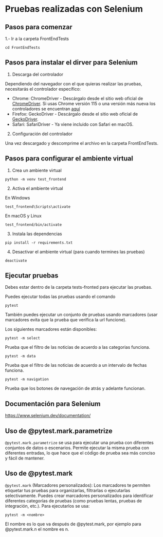 # Pruebas realizadas con Selenium

## Pasos para comenzar

1.- Ir a la carpeta FrontEndTests

```
cd FrontEndTests
```

## Pasos para instalar el dirver para Selenium

1. Descarga del controlador

Dependiendo del navegador con el que quieras realizar las pruebas, necesitarás el controlador específico:

* Chrome: ChromeDriver - Descárgalo desde el sitio web oficial de [ChromeDriver](https://sites.google.com/chromium.org/driver/). Si usas Chrome versión 115 o una versión más nueva los controladores se encuentran [aquí](https://googlechromelabs.github.io/chrome-for-testing/)
* Firefox: GeckoDriver - Descárgalo desde el sitio web oficial de [GeckoDriver](https://github.com/mozilla/geckodriver/releases).
* Safari: SafariDriver - Ya viene incluido con Safari en macOS.

2. Configuración del controlador

Una vez descargado y descomprime el archivo en la carpeta FrontEndTests.

## Pasos para configurar el ambiente virtual

1. Crea un ambiente virtual

```
python -m venv test_frontend
```

2. Activa el ambiente virtual

En Windows

```
test_frontend\Scripts\activate
```

En macOS y Linux

```
test_frontend/bin/activate
```

3. Instala las dependencias

```
pip install -r requirements.txt
```

4. Desactivar el ambiente virtual (para cuando termines las pruebas)

```
deactivate
```
## Ejecutar pruebas

Debes estar dentro de la carpeta tests-fronted para ejecutar las pruebas.

Puedes ejecutar todas las pruebas usando el comando

```
pytest
```

También puedes ejecutar un conjunto de pruebas usando marcadores (usar marcadores evita que la prueba que verifica la url funcione).

Los siguientes marcadores están disponibles:

```
pytest -m select
```
Prueba que el filtro de las noticias de acuerdo a las categorias funciona.

```
pytest -m data
```
Prueba que el filtro de las noticias de acuerdo a un intervalo de fechas funciona.

```
pytest -m navigation
```
Prueba que los botones de navegación de atrás y adelante funcionan.

## Documentación para Selenium

https://www.selenium.dev/documentation/

## Uso de @pytest.mark.parametrize

`@pytest.mark.parametrize` se usa para ejecutar una prueba con diferentes conjuntos de datos o escenarios. Permite ejecutar la misma prueba con diferentes entradas, lo que hace que el código de prueba sea más conciso y fácil de mantener.

## Uso de @pytest.mark

`@pytest.mark` (Marcadores personalizados): Los marcadores te permiten etiquetar tus pruebas para organizarlas, filtrarlas o ejecutarlas selectivamente. Puedes crear marcadores personalizados para identificar diferentes categorías de pruebas (como pruebas lentas, pruebas de integración, etc.). Para ejecutarlos se usa:

```
pytest -m <nombre>
```

El nombre es lo que va después de @pytest.mark, por ejemplo para @pytest.mark.n el nombre es n.